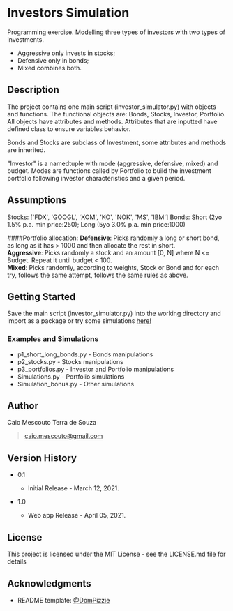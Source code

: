 # Investors Simulation

Programming exercise. Modelling three types of investors with two types of investments.

* Aggressive only invests in stocks;
* Defensive only in bonds;
* Mixed combines both.

## Description

The project contains one main script (investor_simulator.py) with objects and functions.
The functional objects are: Bonds, Stocks, Investor, Portfolio.
All objects have attributes and methods. Attributes that are inputted have defined class to ensure variables behavior.

Bonds and Stocks are subclass of Investment, some attributes and methods are inherited. 

"Investor" is a namedtuple with mode (aggressive, defensive, mixed) and budget.
Modes are functions called by Portfolio to build the investment portfolio following
investor characteristics and a given period.

## Assumptions

Stocks: ['FDX', 'GOOGL', 'XOM', 'KO', 'NOK', 'MS', 'IBM']
Bonds: Short (2yo 1.5% p.a. min price:250); Long (5yo 3.0% p.a. min price:1000)

####Portfolio allocation: 
**Defensive**: Picks randomly a long or short bond, as long as it has > 1000 and then
allocate the rest in short.  
**Aggressive**: Picks randomly a stock and an amount [0, N] where N <= Budget. 
Repeat it until budget < 100.  
**Mixed**: Picks randomly, according to weights, Stock or Bond and for each try, follows the same
attempt, follows the same rules as above.

## Getting Started

Save the main script (investor_simulator.py) into the working directory and import as a package or try some simulations
[here!](https://share.streamlit.io/caiomts/financial-programming/sim_streamlit.py)


### Examples and Simulations

- p1_short_long_bonds.py - Bonds manipulations
- p2_stocks.py - Stocks manipulations
- p3_portfolios.py - Investor and Portfolio manipulations
- Simulations.py - Portfolio simulations
- Simulation_bonus.py - Other simulations

## Author

Caio Mescouto Terra de Souza

>caio.mescouto@gmail.com

## Version History

* 0.1
    * Initial Release - March 12, 2021.
  
* 1.0
  * Web app Release - April 05, 2021.

## License

This project is licensed under the MIT License - see the LICENSE.md file for details

## Acknowledgments

* README template: [@DomPizzie](https://gist.github.com/DomPizzie/7a5ff55ffa9081f2de27c315f5018afc)
